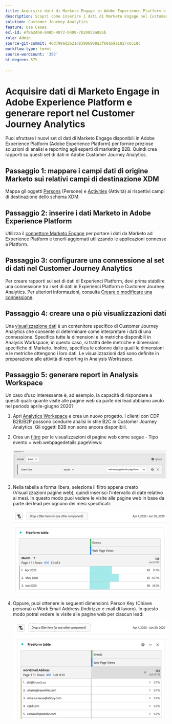 ```yaml
---
title: Acquisire dati di Marketo Engage in Adobe Experience Platform e generare report nel Customer Journey Analytics
description: Scopri come inserire i dati di Marketo Engage nel Customer Journey Analytics
solution: Customer Journey Analytics
feature: Use Cases
exl-id: ef8a2d08-848b-4072-b400-7b24955a085b
role: Admin
source-git-commit: 46d799ad2621d83906908a3f60a59a1027c6518c
workflow-type: tm+mt
source-wordcount: '393'
ht-degree: 57%

---
```


# Acquisire dati di Marketo Engage in Adobe Experience Platform e generare report nel Customer Journey Analytics

Puoi sfruttare i nuovi set di dati di Marketo Engage disponibili in Adobe Experience Platform (Adobe Experience Platform) per fornire preziose soluzioni di analisi e reporting agli esperti di marketing B2B. Quindi crea rapporti su questi set di dati in Adobe Customer Journey Analytics.

## Passaggio 1: mappare i campi dati di origine Marketo sui relativi campi di destinazione XDM

Mappa gli oggetti [Persons](https://experienceleague.adobe.com/docs/experience-platform/sources/connectors/adobe-applications/mapping/marketo.html#persons) (Persone) e [Activities](https://experienceleague.adobe.com/docs/experience-platform/sources/connectors/adobe-applications/mapping/marketo.html#activities) (Attività) ai rispettivi campi di destinazione dello schema XDM.

## Passaggio 2: inserire i dati Marketo in Adobe Experience Platform

Utilizza il [connettore Marketo Engage](https://experienceleague.adobe.com/docs/experience-platform/sources/connectors/adobe-applications/marketo/marketo.html) per portare i dati da Marketo ad Experience Platform e tenerli aggiornati utilizzando le applicazioni connesse a Platform.

## Passaggio 3: configurare una connessione al set di dati nel Customer Journey Analytics

Per creare rapporti sui set di dati di Experienci Platform, devi prima stabilire una connessione tra i set di dati in Experienci Platform e Customer Journey Analytics. Per ulteriori informazioni, consulta [Creare o modificare una connessione](https://experienceleague.adobe.com/docs/analytics-platform/using/cja-connections/create-connection.html?lang=it).

## Passaggio 4: creare una o più visualizzazioni dati

Una [visualizzazione dati](/help/data-views/data-views.md) è un contenitore specifico di Customer Journey Analytics che consente di determinare come interpretare i dati di una connessione. Specifica tutte le dimensioni e le metriche disponibili in Analysis Workspace; in questo caso, si tratta delle metriche e dimensioni specifiche di Marketo. Inoltre, specifica le colonne dalle quali le dimensioni e le metriche ottengono i loro dati. Le visualizzazioni dati sono definite in preparazione alle attività di reporting in Analysis Workspace.

## Passaggio 5: generare report in Analysis Workspace

Un caso d’uso interessante è, ad esempio, la capacità di rispondere a quesiti quali: quante visite alle pagine web da parte dei lead abbiamo avuto nel periodo aprile-giugno 2020?

1. Apri [Analytics Workspace](/help/analysis-workspace/home.md) e crea un nuovo progetto.
I clienti con CDP B2B/B2P possono condurre analisi in stile B2C in Customer Journey Analytics. Gli oggetti B2B non sono ancora disponibili.

1. Crea un [filtro](/help/components/filters/create-filters.md) per le visualizzazioni di pagine web come segue - Tipo evento = web.webpagedetails.pageViews:

   ![Finestra di definizione che mostra il tipo di evento](../assets/marketo-filter.png)

1. Nella tabella a forma libera, seleziona il filtro appena creato (Visualizzazioni pagine web), quindi inserisci l’intervallo di date relativo ai mesi. In questo modo puoi vedere le visite alle pagine web in base da parte dei lead per ognuno dei mesi specificati:

   ![Tabella a forma libera che mostra gli eventi per mese.](../assets/marketo-freeform.png)

1. Oppure, puoi ottenere le seguenti dimensioni: Person Key (Chiave persona) o Work Email Address (Indirizzo e-mail di lavoro). In questo modo potrai vedere le visite alle pagine web per ciascun lead:

   ![Tabella a forma libera che mostra gli eventi e le visualizzazioni WorkEmail.Address e delle pagine web.](../assets/marketo-freeform2.png)
